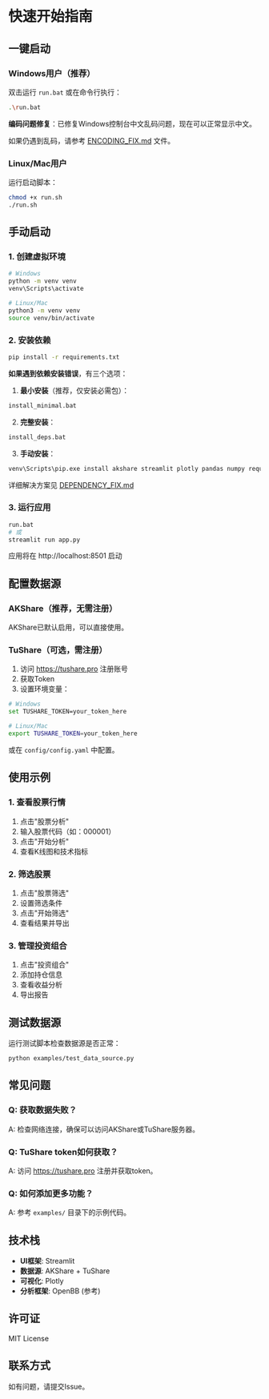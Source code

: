 # 快速开始指南

## 一键启动

### Windows用户（推荐）
双击运行 `run.bat` 或在命令行执行：
```bash
.\run.bat
```

**编码问题修复**：已修复Windows控制台中文乱码问题，现在可以正常显示中文。

如果仍遇到乱码，请参考 [ENCODING_FIX.md](ENCODING_FIX.md) 文件。

### Linux/Mac用户
运行启动脚本：
```bash
chmod +x run.sh
./run.sh
```

## 手动启动

### 1. 创建虚拟环境
```bash
# Windows
python -m venv venv
venv\Scripts\activate

# Linux/Mac
python3 -m venv venv
source venv/bin/activate
```

### 2. 安装依赖
```bash
pip install -r requirements.txt
```

**如果遇到依赖安装错误**，有三个选项：

1. **最小安装**（推荐，仅安装必需包）：
```bash
install_minimal.bat
```

2. **完整安装**：
```bash
install_deps.bat
```

3. **手动安装**：
```bash
venv\Scripts\pip.exe install akshare streamlit plotly pandas numpy requests python-dateutil
```

详细解决方案见 [DEPENDENCY_FIX.md](DEPENDENCY_FIX.md)

### 3. 运行应用
```bash
run.bat
# 或
streamlit run app.py
```

应用将在 http://localhost:8501 启动

## 配置数据源

### AKShare（推荐，无需注册）
AKShare已默认启用，可以直接使用。

### TuShare（可选，需注册）
1. 访问 https://tushare.pro 注册账号
2. 获取Token
3. 设置环境变量：
```bash
# Windows
set TUSHARE_TOKEN=your_token_here

# Linux/Mac
export TUSHARE_TOKEN=your_token_here
```

或在 `config/config.yaml` 中配置。

## 使用示例

### 1. 查看股票行情
1. 点击"股票分析"
2. 输入股票代码（如：000001）
3. 点击"开始分析"
4. 查看K线图和技术指标

### 2. 筛选股票
1. 点击"股票筛选"
2. 设置筛选条件
3. 点击"开始筛选"
4. 查看结果并导出

### 3. 管理投资组合
1. 点击"投资组合"
2. 添加持仓信息
3. 查看收益分析
4. 导出报告

## 测试数据源

运行测试脚本检查数据源是否正常：

```bash
python examples/test_data_source.py
```

## 常见问题

### Q: 获取数据失败？
A: 检查网络连接，确保可以访问AKShare或TuShare服务器。

### Q: TuShare token如何获取？
A: 访问 https://tushare.pro 注册并获取token。

### Q: 如何添加更多功能？
A: 参考 `examples/` 目录下的示例代码。

## 技术栈

- **UI框架**: Streamlit
- **数据源**: AKShare + TuShare  
- **可视化**: Plotly
- **分析框架**: OpenBB (参考)

## 许可证

MIT License

## 联系方式

如有问题，请提交Issue。

